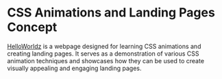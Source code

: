 # CSS Animations and Landing Pages Concept
[HelloWorldz](https://gregor-uusvali.github.io/HelloWorldz/) is a webpage designed for learning CSS animations and creating landing pages. It serves as a demonstration of various CSS animation techniques and showcases how they can be used to create visually appealing and engaging landing pages.
